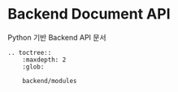 Backend Document API
========================

Python 기반 Backend API 문서

```{eval-rst}
.. toctree::
    :maxdepth: 2
    :glob:

    backend/modules
```